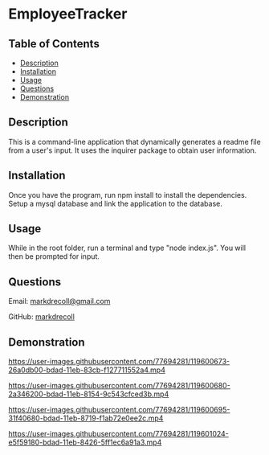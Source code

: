 # EmployeeTracker
  ## Table of Contents
   - [Description](#Description)
   - [Installation](#Installation)
   - [Usage](#Usage)
   - [Questions](#Questions)
   - [Demonstration](#Demonstration)
  ## Description
  This is a command-line application that dynamically generates a readme file from a user's input. It uses the inquirer package to obtain user information.
  ## Installation
  Once you have the program, run npm install to install the dependencies. Setup a mysql database and link the application to the database.
  ## Usage
  While in the root folder, run a terminal and type "node index.js". You will then be prompted for input.
  ## Questions
  Email: markdrecoll@gmail.com

  GitHub: [markdrecoll](https://github.com/markdrecoll/)
  ## Demonstration
https://user-images.githubusercontent.com/77694281/119600673-26a0db00-bdad-11eb-83cb-f127711552a4.mp4

https://user-images.githubusercontent.com/77694281/119600680-2a346200-bdad-11eb-8154-9c543cfced3b.mp4

https://user-images.githubusercontent.com/77694281/119600695-31f40680-bdad-11eb-8719-f1ab72e0ee2c.mp4

https://user-images.githubusercontent.com/77694281/119601024-e5f59180-bdad-11eb-8426-5ff1ec6a91a3.mp4
